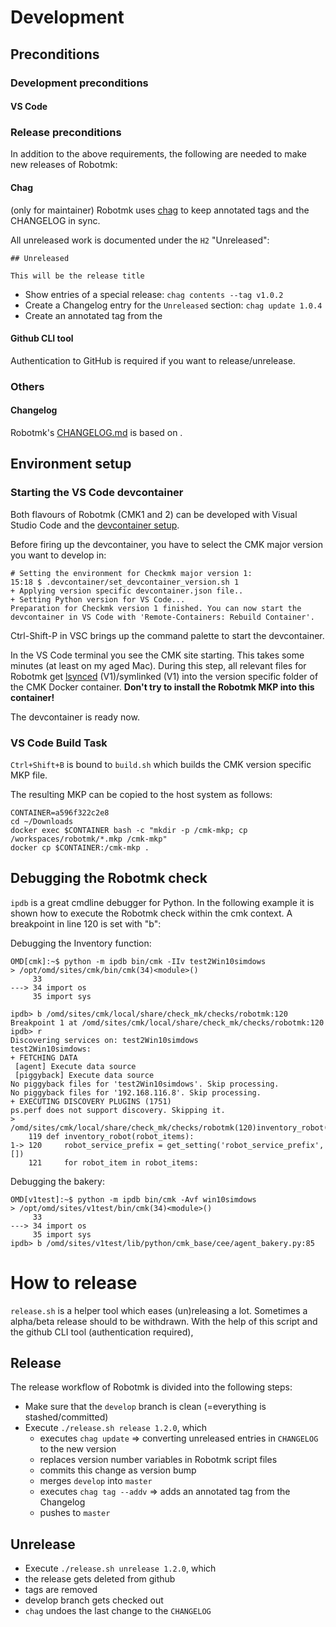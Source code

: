 # Development

## Preconditions

### Development preconditions

#### VS Code

### Release preconditions

In addition to the above requirements, the following are needed to make new releases of Robotmk: 

#### Chag

(only for maintainer)
Robotmk uses [chag](https://raw.githubusercontent.com/mtdowling/chag/master/install.sh) to keep annotated tags and the CHANGELOG in sync. 

All unreleased work is documented under the `H2` "Unreleased": 

    ## Unreleased

    This will be the release title 

    
  * Show entries of a special release: `chag contents --tag v1.0.2`
  * Create a Changelog entry for the `Unreleased` section: `chag update 1.0.4`
  * Create an annotated tag from the 

#### Github CLI tool 

Authentication to GitHub is required if you want to release/unrelease.

### Others

#### Changelog

Robotmk's [CHANGELOG.md](CHANGELOG.md) is based on [](https://keepachangelog.com/).


## Environment setup 

### Starting the VS Code devcontainer

Both flavours of Robotmk (CMK1 and 2) can be developed with Visual Studio Code and the [devcontainer setup](https://code.visualstudio.com/docs/remote/containers). 

Before firing up the devcontainer, you have to select the CMK major version you want to develop in: 

```
# Setting the environment for Checkmk major version 1: 
15:18 $ .devcontainer/set_devcontainer_version.sh 1
+ Applying version specific devcontainer.json file..
+ Setting Python version for VS Code...
Preparation for Checkmk version 1 finished. You can now start the devcontainer in VS Code with 'Remote-Containers: Rebuild Container'.
```
Ctrl-Shift-P in VSC brings up the command palette to start the devcontainer. 

In the VS Code terminal you see the CMK site starting. This takes some minutes (at least on my aged Mac). During this step, all relevant files for Robotmk get [lsynced](https://axkibe.github.io/lsyncd/) (V1)/symlinked (V1) into the version specific folder of the CMK Docker container. **Don't try to install the Robotmk MKP into this container!** 

The devcontainer is ready now.

### VS Code Build Task

`Ctrl+Shift+B` is bound to `build.sh` which builds the CMK version specific MKP file. 

The resulting MKP can be copied to the host system as follows: 

```
CONTAINER=a596f322c2e8
cd ~/Downloads
docker exec $CONTAINER bash -c "mkdir -p /cmk-mkp; cp /workspaces/robotmk/*.mkp /cmk-mkp"
docker cp $CONTAINER:/cmk-mkp .
```


## Debugging the Robotmk check

`ipdb` is a great cmdline debugger for Python. In the following example it is shown how to execute the Robotmk check within the cmk context. 
A breakpoint in line 120 is set with "b":  

Debugging the Inventory function:

```
OMD[cmk]:~$ python -m ipdb bin/cmk -IIv test2Win10simdows
> /opt/omd/sites/cmk/bin/cmk(34)<module>()
     33
---> 34 import os
     35 import sys

ipdb> b /omd/sites/cmk/local/share/check_mk/checks/robotmk:120
Breakpoint 1 at /omd/sites/cmk/local/share/check_mk/checks/robotmk:120
ipdb> r
Discovering services on: test2Win10simdows
test2Win10simdows:
+ FETCHING DATA
 [agent] Execute data source
 [piggyback] Execute data source
No piggyback files for 'test2Win10simdows'. Skip processing.
No piggyback files for '192.168.116.8'. Skip processing.
+ EXECUTING DISCOVERY PLUGINS (1751)
ps.perf does not support discovery. Skipping it.
> /omd/sites/cmk/local/share/check_mk/checks/robotmk(120)inventory_robot()
    119 def inventory_robot(robot_items):
1-> 120     robot_service_prefix = get_setting('robot_service_prefix',[])
    121     for robot_item in robot_items:
```

Debugging the bakery: 

```
OMD[v1test]:~$ python -m ipdb bin/cmk -Avf win10simdows
> /opt/omd/sites/v1test/bin/cmk(34)<module>()
     33
---> 34 import os
     35 import sys
ipdb> b /omd/sites/v1test/lib/python/cmk_base/cee/agent_bakery.py:85     
```

# How to release

`release.sh` is a helper tool which eases (un)releasing a lot. Sometimes a alpha/beta release should to be withdrawn. With the help of this script and the github CLI tool (authentication required),

## Release

The release workflow of Robotmk is divided into the following steps: 

* Make sure that the `develop` branch is clean (=everything is stashed/committed)
* Execute `./release.sh release 1.2.0`, which 
  * executes `chag update` => converting unreleased entries in `CHANGELOG` to the new version
  * replaces version number variables in Robotmk script files
  * commits this change as version bump 
  * merges `develop` into `master`
  * executes `chag tag --addv` => adds an annotated tag from the Changelog
  * pushes to `master`

## Unrelease

* Execute `./release.sh unrelease 1.2.0`, which 
* the release gets deleted from github 
* tags are removed
* develop branch gets checked out
* `chag` undoes the last change to the `CHANGELOG`
